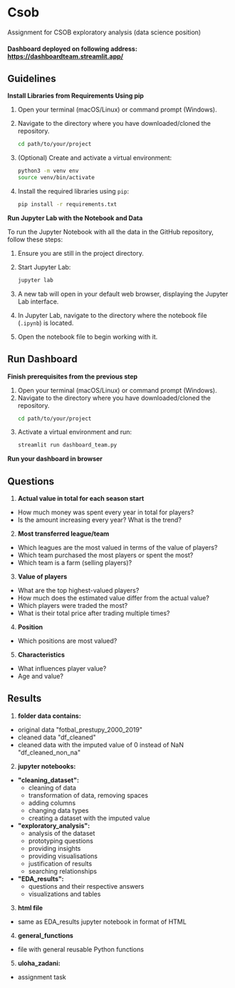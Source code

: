 # Csob
Assignment for CSOB exploratory analysis (data science position)
#### Dashboard deployed on following address: https://dashboardteam.streamlit.app/


## Guidelines
**Install Libraries from Requirements Using pip**
1. Open your terminal (macOS/Linux) or command prompt (Windows).
2. Navigate to the directory where you have downloaded/cloned the repository.
    ```sh
    cd path/to/your/project
    ```
3. (Optional) Create and activate a virtual environment:
      ```sh
      python3 -m venv env
      source venv/bin/activate
      ```
4. Install the required libraries using `pip`:

    ```sh
    pip install -r requirements.txt
    ```
**Run Jupyter Lab with the Notebook and Data**

To run the Jupyter Notebook with all the data in the GitHub repository, follow these steps:

1. Ensure you are still in the project directory.
2. Start Jupyter Lab:

    ```sh
    jupyter lab
    ```
3. A new tab will open in your default web browser, displaying the Jupyter Lab interface.
4. In Jupyter Lab, navigate to the directory where the notebook file (`.ipynb`) is located.
5. Open the notebook file to begin working with it.

## Run Dashboard
**Finish prerequisites from the previous step**
1. Open your terminal (macOS/Linux) or command prompt (Windows).
2. Navigate to the directory where you have downloaded/cloned the repository.
    ```sh
    cd path/to/your/project
    ```
3. Activate a virtual environment and run:
      ```sh
      streamlit run dashboard_team.py
      ```
**Run your dashboard in browser**

## Questions

1. **Actual value in total for each season start**
- How much money was spent every year in total for players?
- Is the amount increasing every year? What is the trend?
2. **Most transferred league/team**
- Which leagues are the most valued in terms of the value of players?
- Which team purchased the most players or spent the most?
- Which team is a farm (selling players)?
3. **Value of players**
- What are the top highest-valued players?
- How much does the estimated value differ from the actual value?
- Which players were traded the most?
- What is their total price after trading multiple times?
4. **Position**
- Which positions are most valued?
5. **Characteristics**
- What influences player value?
- Age and value?

## Results
1. **folder data contains:**
- original data "fotbal_prestupy_2000_2019"
- cleaned data "df_cleaned"
- cleaned data with the imputed value of 0 instead of NaN  "df_cleaned_non_na"
2. **jupyter notebooks:**
  - **"cleaning_dataset":**
    - cleaning of data
    - transformation of data, removing spaces
    - adding columns
    - changing data types
    - creating a dataset with the imputed value
  - **"exploratory_analysis":**
    - analysis of the dataset
    - prototyping questions
    - providing insights
    - providing visualisations
    - justification of results
    - searching relationships 
  - **"EDA_results":**
    - questions and their respective answers
    - visualizations and tables
3. **html file**
  - same as EDA_results jupyter notebook in format of HTML
4. **general_functions**
  - file with general reusable Python functions
5. **uloha_zadani:**
  - assignment task
